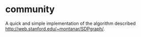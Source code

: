 # community

A quick and simple implementation of the algorithm described http://web.stanford.edu/~montanar/SDPgraph/. 
